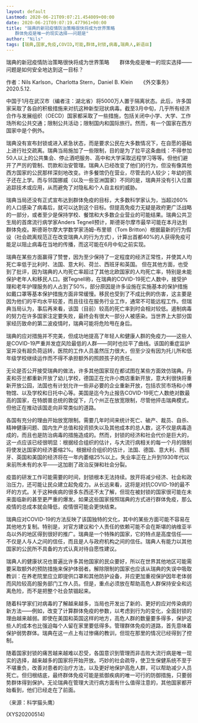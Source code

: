 ```yaml
---
layout: default
Lastmod: 2020-06-21T09:07:21.454009+00:00
date: 2020-06-21T09:07:19.477961+00:00
title: "瑞典的新冠疫情防治策略很快将成为世界策略
　　群体免疫是唯一的现实选择——问题是"
author: "Nils"
tags: [瑞典,国家,免疫,COVID,可能,群体,封锁,病毒,瑞典人,新语丝]
---
```


瑞典的新冠疫情防治策略很快将成为世界策略　　群体免疫是唯一的现实选择——问题是如何安全地达到这一目标？

作者：Nils Karlson，Charlotta Stern，Daniel B. Klein　　《外交事务》2020.5.12.

中国于1月在武汉市（编者注：湖北省）将5000万人置于隔离状态。此后，许多国家采取了各自的积极措施来对抗这种新型冠状病毒。截至3月中旬，几乎所有经济合作与发展组织（OECD）国家都采取了一些措施，包括关闭中小学、大学、工作场所和公共交通；限制公共活动；限制国内和国际旅行。然而，有一个国家在西方国家中是个例外。

瑞典没有宣布封锁或进入紧急状态，而是要求公民在大多数情况下，在自愿的基础上进行社交疏离。瑞典当局施加了一些限制，目的是为了拉平这条曲线：不得参加50人以上的公共集会、停止酒吧服务、高中和大学采取远程学习等等。但他们避开了严厉的管制、罚款和治安管理。瑞典人已经改变了他们的行为，但没有像其他西方国家的公民那样深刻地改变。许多餐馆仍在营业，尽管去的人较少；年幼的孩子还在上学。而与邻国挪威（以及一些亚洲国家）不同的是，瑞典并没有引入位置追踪技术或应用，从而避免了对隐私和个人自主权的威胁。

瑞典当局还没有正式宣布达到群体免疫的目标，大多数科学家认为，当超过60%的人口感染了病毒后，就可以达到这个目标。但提高免疫力无疑是政府更广泛战略的一部分，或者至少是保持学校、餐馆和大多数企业营业的可能结果。瑞典公共卫生局的首席流行病学家Anders Tegnell预计，斯德哥尔摩市最早可能在本月达到群体免疫。斯德哥尔摩大学数学家汤姆-布里顿（Tom Britton）根据最新的行为假设（社会疏离规范正在改变瑞典人的行为方式），计算出首都40%的人获得免疫可能足以阻止病毒在当地的传播，而这可能在6月中旬之前实现。

瑞典在某些方面赢得了赞誉，因为至少保持了一定程度的经济正常性，并使其人均死亡率低于比利时、法国、意大利、荷兰、西班牙和英国。 但在其他方面，也受到了批评，因为瑞典的人均死亡率超过了其他北欧国家的人均死亡率，特别是未能保护老年人和移民人口。据Tegnell称，在瑞典的COVID-19死亡人数中，接受护理和老年护理服务的人占到了50%，部分原因是许多设施在实施基本的保护措施如戴口罩等基本保护措施方面非常缓慢。移民也受到了不成比例的伤害，这主要是因为他们的平均水平较差，而且往往在服务行业工作，通常不可能远程工作。但瑞典当局认为，事后再来看，该国（目前）较高的死亡率到时会相对较低。遏制病毒的努力在许多国家注定要失败，最终会有很大一部分人被感染。当世界上大部分国家经历致命的第二波疫情时，瑞典可能将危险甩在身后。

瑞典的应对措施并不完美，但成功地提高了年轻人和健康人群的免疫力——这些人是COVID-19严重并发症风险最低的人群——同时也拉平了曲线。该国的重症监护室并没有超负荷运转，医院的工作人员虽然压力很大，但至少没有因为托儿所和低年级学校继续运作而不得不承担额外的照顾孩子的责任。

无论是否公开接受瑞典的做法，许多其他国家现在都试图在某些方面效仿瑞典。丹麦和芬兰都重新开放了幼儿学校，德国正在允许小商店重新开放，意大利很快将重新开放公园，法国也有计划允许一些非必要的企业重新开放，包括农贸市场和小博物馆、以及学校和日托中心等。美国是迄今为止报告COVID-19死亡人数绝对数最高的国家，在特朗普总统的敦促下，几个州正在放宽限制，尽管他抨击瑞典模式，但他正在推动该国走向非常类似的道路。

各国有充分的理由开始放宽限制。需要几年时间来统计死亡、破产、裁员、自杀、精神健康问题、国内生产总值和投资损失以及其他成本的总人数，这不仅是病毒造成的，而且也是防治病毒的措施造成的。然而，封锁的经济和社会代价是巨大的，这一点应该已经很明显：根据经合组织的估计，与大流行病相关的每一个月的限制将使发达国家的经济萎缩2%。根据经合组织的估计，法国、德国、意大利、西班牙、英国和美国的经济将在一年内萎缩25%以上。失业率正在上升到1930年代以来前所未有的水平——这加剧了政治反弹和社会分裂。

疫苗的研发工作可能需要的时间，封锁根本无法持续。放开将减少经济、社会和政治压力，还可能让民众建立起免疫力。从长远来看，这将是对抗COVID-19的最不坏的方式。关于这种疾病的很多东西还不太了解，但现在被封锁的国家很可能在未来面临新的甚至更严重的爆发。如果这些国家按照瑞典的方式进行群体免疫，那么疫情的总成本就会降低，疫情很可能会更快结束。

瑞典应对COVID-19的方法反映了该国独特的文化，其中的某些方面可能不容易在其他地方复制。特别是，对官方建议和个人责任的依赖可能不会在斯堪的纳维亚半岛以外的地区得到很好的推广。瑞典是一个特殊的国家，它的特点是高度信任——不仅是人与人之间的信任，而且是人与政府机构之间的信任。瑞典人有能力以其他国家的公民所不具备的方式认真对待自愿性建议。

瑞典人的健康状况也普遍比许多其他国家的民众要好，所以在世界其他地区可能需要采取额外的预防措施来保护体弱者。解除限制的国家也应该从瑞典的失误中吸取教训：在养老院里应立即提供口罩和其他防护设备，并应更加重视保护因年老体弱而风险较高的服务部门工作人员。但是，重点必须放在帮助高危人群保持安全和远离危险，而不是把整个社会禁锢起来。

随着科学家们对病毒的了解越来越多，当局也开发出了新的、更好的应对传染病的新方法——例如，改变了计算群体免疫的参数，以考虑到行为的变化，全面封锁的理由越来越弱。即使在美国和英国这样的地方，高危人群的数量要多得多，保护这些人的成本也比强迫每个人留在家里要低得多。管理群体免疫的道路，首先意味着保护弱势群体。瑞典在这一点上有过惨痛的教训，但现在那里的情况已经得到了控制。

随着国家封锁的痛苦越来越难以忍受，各国意识到管理而非击败大流行病是唯一现实的选择，越来越多的国家将开始开放。巧妙的社会疏导，使卫生保健系统不至于不堪重负，改善对患者的治疗方法，以及更好地保护高危人群，可以帮助减少人员死亡。但归根结底，最终群体免疫可能是抵御疾病的唯一可行的防御措施，只要弱势群体得到保护。无论瑞典在管理大流行病方面有什么值得注意的，其他国家都开始看到，他们已经走在了前面。

（来源：科学猫头鹰）

(XYS20200514)

